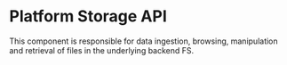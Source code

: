 # Platform Storage API

This component is responsible for data ingestion, browsing, manipulation and
retrieval of files in the underlying backend FS.
